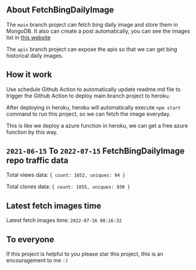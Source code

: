 ## About FetchBingDailyImage

The `main` branch project can fetch bing daily image and store them in MongoDB.
It also can create a post automatically, you can see the images list in [this website](https://oursalbum.netlify.app)

The `apis` branch project can expose the apis so that we can get bing historical daily images.

## How it work

Use schedule Github Action to automatically update readme.md file to trigger the Github Action to deploy main branch project to heroku.

After deploying in heroku, heroku will automatically execute `npm start` command to run this project, so we can fetch the image everyday.

This is like we deploy a azure function in heroku, we can get a free azure function by this way.

## `2021-06-15` To `2022-07-15` FetchBingDailyImage repo traffic data

Total views data: `{ count: 1652, uniques: 94 }`

Total clones data: `{ count: 1855, uniques: 930 }`

## Latest fetch images time

Latest fetch images time: `2022-07-16 08:16:32`

## To everyone

If this project is helpful to you please star this project, this is an encouragement to me `:)`



